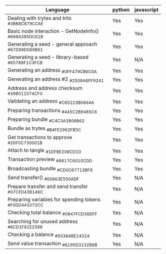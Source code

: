 Language | python|javascript
--- | ---|---
Dealing with trytes and trits <sub>#3BB8C879CCAE</sub>|Yes|Yes
Basic node interaction - GetNodeInfo() <sub>#696A395DC61B</sub>|Yes|Yes
Generating a seed - general approach <sub>#67D98D069B61</sub>|Yes|Yes
Generating a seed - library-based <sub>#65788F1C3FCB</sub>|Yes|N/A
Generating an address <sub>#0FF479CB6C0A</sub>|Yes|Yes
Generating an address #2 <sub>#2508A6FF9241</sub>|Yes|Yes
Address and address checksum <sub>#39B011574CF0</sub>|Yes|Yes
Validating an address <sub>#C65223B0864A</sub>|Yes|Yes
Preparing transactions <sub>#445C2B9485C6</sub>|Yes|Yes
Preparing bundle <sub>#C4C3A3808862</sub>|Yes|Yes
Bundle as trytes <sub>#B4FE2962FB5C</sub>|Yes|Yes
Get transactions to approve <sub>#20F0C730001B</sub>|Yes|Yes
Attach to tangle <sub>#1DFBE208CD1D</sub>|Yes|Yes
Transaction preview <sub>#8817C6010CDD</sub>|Yes|Yes
Broadcasting bundle <sub>#CD0C67713BF9</sub>|Yes|Yes
Send transfer() <sub>#00663E550ADF</sub>|Yes|N/A
Prepare transfer and send transfer <sub>#07CFD43B146C</sub>|Yes|N/A
Preparing variables for spending tokens <sub>#F0DD441072CC</sub>|Yes|N/A
Checking total balance <sub>#0847FCD36DFF</sub>|Yes|N/A
Searching for unused address <sub>#6CD1F81E2588</sub>|Yes|N/A
Checking a balance <sub>#5036ABE14324</sub>|Yes|N/A
Send value transaction <sub>#6195D3132B6B</sub>|Yes|N/A
